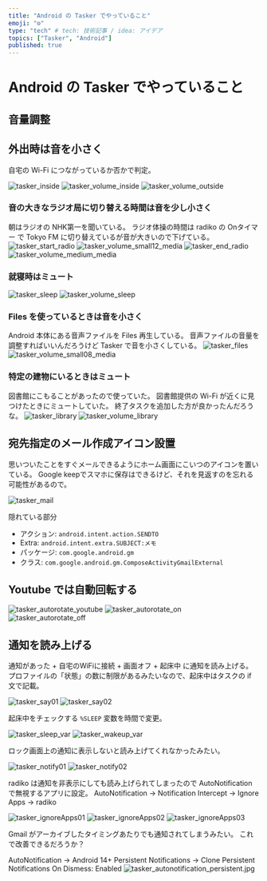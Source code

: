 ```yaml
---
title: "Android の Tasker でやっていること"
emoji: "⚙"
type: "tech" # tech: 技術記事 / idea: アイデア
topics: ["Tasker", "Android"]
published: true
---
```


# Android の Tasker でやっていること

## 音量調整

## 外出時は音を小さく

自宅の Wi-Fi につながっているか否かで判定。

![tasker_inside](/images/tasker_inside.png)
![tasker_volume_inside](/images/tasker_volude_inside.png)
![tasker_volume_outside](/images/tasker_volume_outside.png)


### 音の大きなラジオ局に切り替える時間は音を少し小さく

朝はラジオの NHK第一を聞いている。
ラジオ体操の時間は radiko の Onタイマー で Tokyo FM に切り替えているが音が大きいので下げている。
![tasker_start_radio](/images/tasker_start_radio.png)
![tasker_volume_small12_media](/images/tasker_volume_small12_media.png)
![tasker_end_radio](/images/tasker_end_radio.png)
![tasker_volume_medium_media](/images/tasker_volume_medium_media.png)


### 就寝時はミュート

![tasker_sleep](/images/tasker_sleep.png)
![tasker_volume_sleep](/images/tasker_volume_sleep.png)


### Files を使っているときは音を小さく

Android 本体にある音声ファイルを Files 再生している。
音声ファイルの音量を調整すればいいんだろうけど Tasker で音を小さくしている。
![tasker_files](/images/tasker_files.png)
![tasker_volume_small08_media](/images/tasker_volume_small08_media.png)


### 特定の建物にいるときはミュート

図書館にこもることがあったので使っていた。
図書館提供の Wi-Fi が近くに見つけたときにミュートしていた。
終了タスクを追加した方が良かったんだろうな。
![tasker_library](/images/tasker_library.png)
![tasker_volume_library](/images/tasker_volume_library.png)


## 宛先指定のメール作成アイコン設置

思いついたことをすぐメールできるようにホーム画面にこいつのアイコンを置いている。
Google keepでスマホに保存はできるけど、それを見返すのを忘れる可能性があるので。

![tasker_mail](/images/tasker_mail.png)

隠れている部分
- アクション: `android.intent.action.SENDTO`
- Extra: `android.intent.extra.SUBJECT:メモ`
- パッケージ: `com.google.android.gm`
- クラス: `com.google.android.gm.ComposeActivityGmailExternal`


## Youtube では自動回転する

![tasker_autorotate_youtube](/images/tasker_autorotate_youtube.png)
![tasker_autorotate_on](/images/tasker_autorotate_on.png)
![tasker_autorotate_off](/images/tasker_autorotate_off.png)


## 通知を読み上げる

通知があった + 自宅のWiFiに接続 + 画面オフ + 起床中 に通知を読み上げる。
プロファイルの「状態」の数に制限があるみたいなので、起床中はタスクの if 文で記載。

![tasker_say01](/images/tasker_say01.png)
![tasker_say02](/images/tasker_say02.png)

起床中をチェックする `%SLEEP` 変数を時間で変更。

![tasker_sleep_var](/images/tasker_sleep.png)
![tasker_wakeup_var](/images/tasker_wakeup.png)

ロック画面上の通知に表示しないと読み上げてくれなかったみたい。

![tasker_notify01](/images/tasker_notify01.png)
![tasker_notify02](/images/tasker_notify02.png)

radiko は通知を非表示にしても読み上げられてしまったので AutoNotification で無視するアプリに設定。
AutoNotification → Notification Intercept → Ignore Apps → radiko

![tasker_ignoreApps01](/images/tasker_ignoreApps01.png)
![tasker_ignoreApps02](/images/tasker_ignoreApps02.png)
![tasker_ignoreApps03](/images/tasker_ignoreApps03.png)

Gmail がアーカイブしたタイミングあたりでも通知されてしまうみたい。
これで改善できるだろうか？

AutoNotification → Android 14+ Persistent Notifications → Clone Persistent Notifications On Dismess: Enabled
![tasker_autonotification_persistent.jpg](/images/tasker_autonotification_persistent.jpg)


